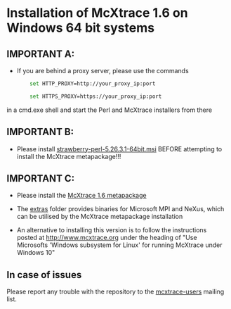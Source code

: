 # Installation of McXtrace 1.6 on Windows 64 bit systems


## IMPORTANT A:
* If you are behind a proxy server, please use the commands
	```bash
		set HTTP_PROXY=http://your_proxy_ip:port
	```
	```bash
		set HTTPS_PROXY=https://your_proxy_ip:port
	```
in a cmd.exe shell and start the Perl and McXtrace installers from there
	
##  IMPORTANT B:
* Please install [strawberry-perl-5.26.3.1-64bit.msi](http://download.mcxtrace.org/current/windows/mcxtrace-win64/strawberry-perl-5.26.3.1-64bit.msi)
BEFORE  attempting to install the McXtrace metapackage!!!

## IMPORTANT C:
* Please install the [McXtrace 1.6 metapackage](http://download.mcxtrace.org/current/windows/McXtrace-Metapackage-1.6-win64.exe)

* The [extras](http://download.mcxtrace.org/current/windows/extras)
  folder provides binaries for Microsoft MPI and NeXus, which can be utilised by the McXtrace metapackage installation

* An alternative to installing this version is to follow the instructions
posted at http://www.mcxtrace.org under the heading of
"Use Microsofts 'Windows subsystem for Linux' for running McXtrace 
under Windows 10"

## In case of issues
Please report any trouble with the repository to the [mcxtrace-users](mailto:mcxtrace-users@mcxtrace.org) mailing list.

